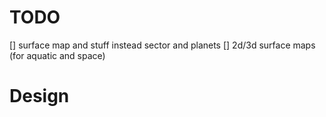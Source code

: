 # TODO

[] surface map and stuff instead sector and planets
[] 2d/3d surface maps (for aquatic and space)

# Design

